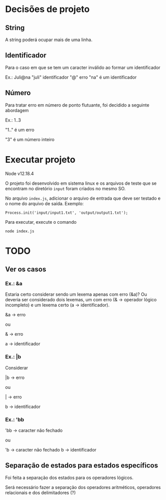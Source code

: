 # Decisões de projeto

## String

A string poderá ocupar mais de uma linha.

## Identificador

Para o caso em que se tem um caracter inválido ao formar um identificador

Ex.: Juli@na
"juli" identificador
"@" erro
"na" é um identificador

## Número

Para tratar erro em número de ponto flutuante, foi decidido a seguinte abordagem

Ex.: 1..3

"1.." é um erro

"3" é um número inteiro

# Executar projeto

Node v12.18.4

O projeto foi desenvolvido em sistema linux e os arquivos de teste que se encontram no diretório `input` foram criados no mesmo SO.

No arquivo `index.js`, adicionar o arquivo de entrada que deve ser testado e o nome do arquivo de saída. Exemplo:

```
Process.init('input/input1.txt', 'output/output1.txt');
```

Para executar, execute o comando

```
node index.js
```

# TODO

## Ver os casos

### Ex.: &a

Estaria certo considerar sendo um lexema apenas com erro (&a)? Ou deveria ser considerado dois lexemas, um com erro (& -> operador lógico incompleto) e um lexema certo (a -> identificador).

&a -> erro

ou

& -> erro

a -> identificador

### Ex.: |b

Considerar

|b -> erro

ou

| -> erro

b -> identificador

### Ex.: 'bb

'bb -> caracter não fechado

ou

'b -> caracter não fechado
b -> identificador

## Separação de estados para estados específicos

Foi feita a separação dos estados para os operadores lógicos.

Será necessário fazer a separação dos operadores aritméticos, operadores relacionais e dos delimitadores (?)
